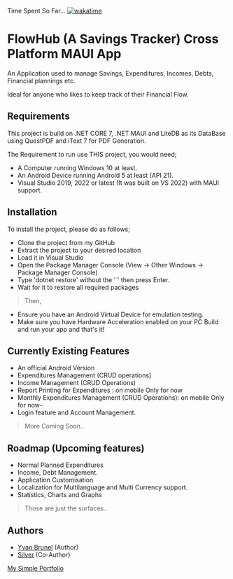 Time Spent So Far... [![wakatime](https://wakatime.com/badge/user/20225675-04f6-42d1-8535-b25921cfc585/project/9869e113-a517-4e62-84dc-be741016f769.svg)](https://wakatime.com/badge/user/20225675-04f6-42d1-8535-b25921cfc585/project/9869e113-a517-4e62-84dc-be741016f769)
# FlowHub (A Savings Tracker) Cross Platform MAUI App

An Application used to manage Savings, Expenditures, Incomes, Debts, Financial plannings etc.

Ideal for anyone who likes to keep track of their Financial Flow.
## Requirements
This project is build on .NET CORE 7, .NET MAUI and LiteDB as its DataBase using QuestPDF and iText 7 for PDF Generation.

The Requirement to run use THIS project, you would need;
- A Computer running Windows 10 at least.
- An Android Device running Android 5 at least (API 21).
- Visual Studio 2019, 2022 or latest (It was built on VS 2022) with MAUI support.

## Installation
To install the project, please do as follows;
- Clone the project from my GitHub
- Extract the project to your desired location
- Load it in Visual Studio
- Open the Package Manager Console (View -> Other Windows -> Package Manager Console)
- Type 'dotnet restore' without the ' '  then press Enter. 
- Wait for it to restore all required packages

> Then,
- Ensure you have an Android Virtual Device for emulation testing.
- Make sure you have Hardware Acceleration enabled on your PC
Build and run your app and that's it!

## Currently Existing Features

- An official Android Version
- Expenditures Management (CRUD operations)
- Income Management (CRUD Operations)
- Report Printing for Expenditures : on mobile Only for now
- Monthly Expenditures Management (CRUD Operations): on mobile Only for now- 
- Login feature and Account Management.
> More Coming Soon...

## Roadmap (Upcoming features)
- Normal Planned Expenditures
- Income, Debt Management.
- Application Customisation
- Localization for Multilanguage and Multi Currency support.
- Statistics, Charts and Graphs

> Those are just the surfaces..

## Authors

- [Yvan Brunel](https://github.com/YBTopaz8) (Author)
- [Silver](https://github.com/Silver-U) (Co-Author)

 [My Simple Portfolio](https://flowcv.me/ybtopaz)

